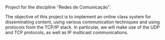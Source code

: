 Project for the discipline "Redes de Comunicação".


The objective of this project is to implement an online class system for disseminating content,
using various communication techniques and using protocols from the TCP/IP stack. 
In particular, we will make use of the UDP and TCP protocols, as well as IP multicast communications.
